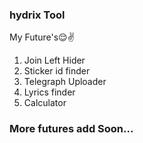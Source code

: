 ### hydrix Tool
My Future's😌✌️

1. Join Left Hider
2. Sticker id finder
3. Telegraph Uploader
4. Lyrics finder
5. Calculator


### More futures add Soon...
